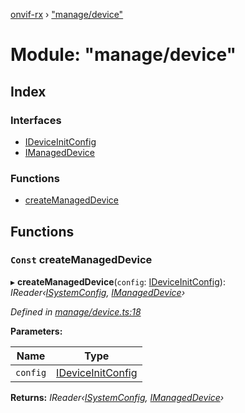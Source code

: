 [onvif-rx](../README.md) › ["manage/device"](_manage_device_.md)

# Module: "manage/device"

## Index

### Interfaces

* [IDeviceInitConfig](../interfaces/_manage_device_.ideviceinitconfig.md)
* [IManagedDevice](../interfaces/_manage_device_.imanageddevice.md)

### Functions

* [createManagedDevice](_manage_device_.md#const-createmanageddevice)

## Functions

### `Const` createManagedDevice

▸ **createManagedDevice**(`config`: [IDeviceInitConfig](../interfaces/_manage_device_.ideviceinitconfig.md)): *IReader‹[ISystemConfig](../interfaces/_config_interfaces_.isystemconfig.md), [IManagedDevice](../interfaces/_manage_device_.imanageddevice.md)›*

*Defined in [manage/device.ts:18](https://github.com/patrickmichalina/onvif-rx/blob/3e9b152/src/manage/device.ts#L18)*

**Parameters:**

Name | Type |
------ | ------ |
`config` | [IDeviceInitConfig](../interfaces/_manage_device_.ideviceinitconfig.md) |

**Returns:** *IReader‹[ISystemConfig](../interfaces/_config_interfaces_.isystemconfig.md), [IManagedDevice](../interfaces/_manage_device_.imanageddevice.md)›*

